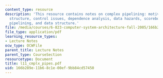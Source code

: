 ```yaml
---
content_type: resource
description: 'This resource contains notes on complex pipelining: motivation, pipeline
  structure, control issues, dependence analysis, data hazards, scoreboard, complex
  pipelining, and data structure.'
file: /media/courses/6-823-computer-system-architecture-fall-2005/166b289e11b68c1e00ef9bb84cd57450_l11_cmplx_pipes.pdf
file_type: application/pdf
learning_resource_types:
- Lecture Notes
ocw_type: OCWFile
parent_title: Lecture Notes
parent_type: CourseSection
resourcetype: Document
title: l11_cmplx_pipes.pdf
uid: 166b289e-11b6-8c1e-00ef-9bb84cd57450
---
```

